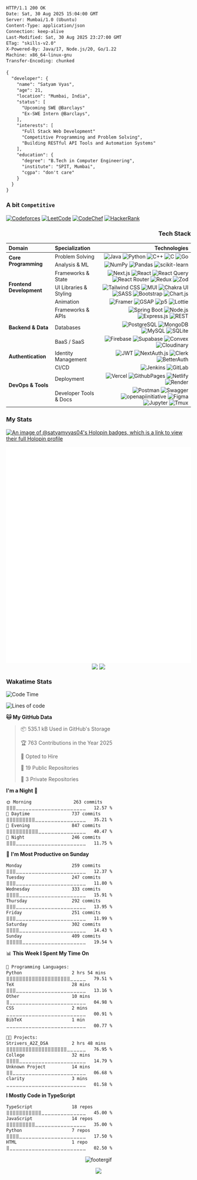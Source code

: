 ```http
HTTP/1.1 200 OK
Date: Sat, 30 Aug 2025 15:04:00 GMT
Server: Mumbai/1.0 (Ubuntu)
Content-Type: application/json
Connection: keep-alive
Last-Modified: Sat, 30 Aug 2025 23:27:00 GMT
ETag: "skills-v2.0"
X-Powered-By: Java/17, Node.js/20, Go/1.22
Machine: x86_64-linux-gnu
Transfer-Encoding: chunked

{
  "developer": {
    "name": "Satyam Vyas",
    "age": 21,
    "location": "Mumbai, India",
    "status": [
      "Upcoming SWE @Barclays"
      "Ex-SWE Intern @Barclays",
    ],
    "interests": [
      "Full Stack Web Development"
      "Competitive Programming and Problem Solving",
      "Building RESTful API Tools and Automation Systems"
    ],
    "education": {
      "degree": "B.Tech in Computer Engineering",
      "institute": "SPIT, Mumbai",
      "cgpa": "don't care"
    }
  }
}
```

<h3 align="left">A bit <code>Competitive</code></h3>
<p align="left">
  <a href="https://codeforces.com/profile/SatyamVyas04" target="blank"><img align="center" src="https://cdn.iconscout.com/icon/free/png-256/free-code-forces-3521352-2944796.png" alt="Codeforces" height="40" /></a>
  <a href="https://www.leetcode.com/user0872ue" target="blank"><img align="center" src="https://upload.wikimedia.org/wikipedia/commons/a/ab/LeetCode_logo_white_no_text.svg" alt="LeetCode" height="40" width="40" /></a>
  <a href="https://www.codechef.com/users/satyam_vyas_04" target="blank"><img align="center" src="https://user-images.githubusercontent.com/112865144/208242156-4db8653b-0464-43ce-a54e-08f701b64b73.png" alt="CodeChef" height="40" width="40" /></a>
  <a href="https://www.hackerrank.com/satyam_vyas_04" target="blank"><img align="center" src="https://cdn4.iconfinder.com/data/icons/logos-and-brands/512/160_Hackerrank_logo_logos-512.png" alt="HackerRank" height="40" width="40" /></a>
</p>

<h3 align="right">Tech Stack</h2>
<table width="100%">
   <thead>
      <tr>
         <th align="left" width="25%">Domain</th>
         <th align="left" width="25%">Specialization</th>
         <th align="right">Technologies</th>
      </tr>
   </thead>
   <tbody>
      <tr>
         <td rowspan="2"><b>Core Programming</b></td>
         <td>Problem Solving</td>
         <td align="right">
            <img src="https://img.shields.io/badge/Java-151b23?style=for-the-badge&logo=openjdk&logoColor=ED8B00" alt="Java">
            <img src="https://img.shields.io/badge/Python-151b23?style=for-the-badge&logo=python" alt="Python">
            <img src="https://img.shields.io/badge/C++-151b23.svg?style=for-the-badge&logo=c%2B%2B&logoColor=00599C" alt="C++">
            <img src="https://img.shields.io/badge/C-151b23.svg?style=for-the-badge&logo=c" alt="C">
            <img src="https://img.shields.io/badge/Go-151b23?style=for-the-badge&logo=go" alt="Go">
         </td>
      </tr>
      <tr>
         <td>Analysis & ML</td>
         <td align="right">
            <img src="https://img.shields.io/badge/Numpy-0d1117?style=for-the-badge&logo=numpy&logoColor=777BB4" alt="NumPy">
            <img src="https://img.shields.io/badge/Pandas-0d1117?style=for-the-badge&logo=pandas&logoColor=2C2D72" alt="Pandas">
            <img src="https://img.shields.io/badge/scikit--learn-0d1117.svg?style=for-the-badge&logo=scikit-learn" alt="scikit-learn">
         </td>
      </tr>
      <tr>
         <td rowspan="3"><b>Frontend Development</b></td>
         <td>Frameworks & State</td>
         <td align="right">
            <img src="https://img.shields.io/badge/Next.js-151b23?style=for-the-badge&logo=nextdotjs" alt="Next.js">
            <img src="https://img.shields.io/badge/React-151b23?style=for-the-badge&logo=react" alt="React">
            <img src="https://img.shields.io/badge/React%20Query-151b23?style=for-the-badge&logo=reactquery&logoColor=FF4154" alt="React Query">
            <img src="https://img.shields.io/badge/React_Router-151b23?style=for-the-badge&logo=react-router" alt="React Router">
            <img src="https://img.shields.io/badge/Redux-151b23?style=for-the-badge&logo=redux&logoColor=593D88" alt="Redux">
            <img src="https://img.shields.io/badge/Zod-151b23?style=for-the-badge&logo=zod&logoColor=3068B7" alt="Zod">
         </td>
      </tr>
      <tr>
         <td>UI Libraries & Styling</td>
         <td align="right">
            <img src="https://img.shields.io/badge/TailwindCSS-0d1117?style=for-the-badge&logo=tailwindcss" alt="Tailwind CSS">
            <img src="https://img.shields.io/badge/MUI-0d1117?style=for-the-badge&logo=mui" alt="MUI">
            <img src="https://img.shields.io/badge/chakra-0d1117?style=for-the-badge&logo=chakraui" alt="Chakra UI">
            <img src="https://img.shields.io/badge/SASS-0d1117?style=for-the-badge&logo=SASS" alt="SASS">
            <img src="https://img.shields.io/badge/bootstrap-0d1117?style=for-the-badge&logo=bootstrap" alt="Bootstrap">
            <img src="https://img.shields.io/badge/chart.js-0d1117?style=for-the-badge&logo=chart.js" alt="Chart.js">
         </td>
      </tr>
      <tr>
         <td>Animation</td>
         <td align="right">
            <img src="https://img.shields.io/badge/Framer-151b23?style=for-the-badge&logo=framer&logoColor=blue" alt="Framer">
            <img src="https://img.shields.io/badge/GSAP-151b23?style=for-the-badge&logo=greensock" alt="GSAP">
            <img src="https://img.shields.io/badge/p5.js-151b23?style=for-the-badge&logo=p5.js&logoColor=ED225D" alt="p5">
            <img src="https://img.shields.io/badge/Lottie-151b23?style=for-the-badge&logo=lottiefiles&logoColor=00DDB3" alt="Lottie">
         </td>
      </tr>
      <tr>
         <td rowspan="3"><b>Backend & Data</b></td>
         <td>Frameworks & APIs</td>
         <td align="right">
            <img src="https://img.shields.io/badge/SpringBoot-0d1117?style=for-the-badge&logo=springboot" alt="Spring Boot">
            <img src="https://img.shields.io/badge/Node.js-0d1117?style=for-the-badge&logo=node.js" alt="Node.js">
            <img src="https://img.shields.io/badge/Express.js-0d1117.svg?style=for-the-badge&logo=express" alt="Express.js">
            <img src="https://img.shields.io/badge/REST-0d1117?style=for-the-badge&logo=swagger" alt="REST">
         </td>
      </tr>
      <tr>
         <td>Databases</td>
         <td align="right">
            <img src="https://img.shields.io/badge/PostgreSQL-151b23?style=for-the-badge&logo=postgresql" alt="PostgreSQL">
            <img src="https://img.shields.io/badge/MongoDB-151b23?style=for-the-badge&logo=mongodb" alt="MongoDB">
            <img src="https://img.shields.io/badge/MySQL-151b23?style=for-the-badge&logo=mysql" alt="MySQL">
            <img src="https://img.shields.io/badge/SQLite-151b23?style=for-the-badge&logo=sqlite" alt="SQLite">
         </td>
      </tr>
      <tr>
         <td>BaaS / SaaS</td>
         <td align="right">
            <img src="https://img.shields.io/badge/Firebase-0d1117.svg?style=for-the-badge&logo=firebase&logoColor=ffca28" alt="Firebase">
            <img src="https://img.shields.io/badge/Supabase-0d1117?style=for-the-badge&logo=supabase" alt="Supabase">
            <img src="https://img.shields.io/badge/Convex-0d1117?style=for-the-badge&logo=convex&logoColor=white" alt="Convex">
            <img src="https://img.shields.io/badge/Cloudinary-0d1117?style=for-the-badge&logo=cloudinary&logoColor=3448C5" alt="Cloudinary">
         </td>
      </tr>
      <tr>
         <td><b>Authentication</b></td>
         <td>Identity Management</td>
         <td align="right">
            <img src="https://img.shields.io/badge/JWT-151b23?style=for-the-badge&logo=JSON%20web%20tokens" alt="JWT">
            <img src="https://img.shields.io/badge/NextAuth.js-151b23?style=for-the-badge&logo=next.js" alt="NextAuth.js">
            <img src="https://img.shields.io/badge/Clerk-151b23?logo=clerk&style=for-the-badge&logoColor=654bf6" alt="Clerk">
            <img src="https://img.shields.io/badge/BetterAuth-151b23?style=for-the-badge&logo=betterauth&logoColor=white" alt="BetterAuth">
         </td>
      </tr>
      <tr>
         <td rowspan="3"><b>DevOps & Tools</b></td>
         <td>CI/CD</td>
         <td align="right">
            <img src="https://img.shields.io/badge/Jenkins-0d1117?style=for-the-badge&logo=jenkins&logoColor=white" alt="Jenkins">
            <img src="https://img.shields.io/badge/GitLab-0d1117?style=for-the-badge&logo=gitlab&logoColor=orange" alt="GitLab">
         </td>
      </tr>
      <tr>
         <td>Deployment</td>
         <td align="right">
            <img src="https://img.shields.io/badge/Vercel-151b23.svg?style=for-the-badge&logo=vercel" alt="Vercel">
            <img src="https://img.shields.io/badge/GitHub%20Pages-151b23?style=for-the-badge&logo=github&logoColor=white" alt="GithubPages">
            <img src="https://img.shields.io/badge/Netlify-151b23.svg?style=for-the-badge&logo=netlify&logoColor=#00C7B7" alt="Netlify">
            <img src="https://img.shields.io/badge/Render-151b23.svg?style=for-the-badge&logo=render&logoColor=ffffff" alt="Render">
         </td>
      </tr>
      <tr>
         <td>Developer Tools & Docs</td>
         <td align="right">
            <img src="https://img.shields.io/badge/Postman-0d1117?style=for-the-badge&logo=postman" alt="Postman">
            <img src="https://img.shields.io/badge/Swagger-0d1117?style=for-the-badge&logo=Swagger" alt="Swagger">
            <img src="https://img.shields.io/badge/OpenAPI-0d1117?style=for-the-badge&logo=openapiinitiative" alt="openapiinitiative">
            <img src="https://img.shields.io/badge/Figma-0d1117.svg?style=for-the-badge&logo=figma" alt="Figma">
            <img src="https://img.shields.io/badge/Jupyter-0d1117.svg?style=for-the-badge&logo=jupyter" alt="Jupyter">
            <img src="https://img.shields.io/badge/Tmux-0d1117.svg?style=for-the-badge&logo=tmux" alt="Tmux">
         </td>
      </tr>
   </tbody>
</table>


### My Stats

[![An image of @satyamvyas04's Holopin badges, which is a link to view their full Holopin profile](https://holopin.me/satyamvyas04)](https://holopin.io/@satyamvyas04)

<p align='center'>
  <img align="center" src="https://raw.githubusercontent.com/SatyamVyas04/README-Stats/master/generated/overview.svg"/>
  <img align="center" src="https://raw.githubusercontent.com/SatyamVyas04/README-Stats/master/generated/languages.svg"/>
  <br />
  <img align="center" src="https://leetcard.jacoblin.cool/user0872ue?theme=wtf&font=Fira+Code&ext=heatmap" height="220"/>
  <img align="center" src="https://codeforces-readme-stats.vercel.app/api/card?username=SatyamVyas04&theme=vue&disable_animations=false&show_icons=true&force_username=true" height="220"/>
</p>

### Wakatime Stats

<!--START_SECTION:waka-->
![Code Time](http://img.shields.io/badge/Code%20Time-860%20hrs%2017%20mins-blue)

![Lines of code](https://img.shields.io/badge/From%20Hello%20World%20I%27ve%20Written-3.2%20million%20lines%20of%20code-blue)

**🐱 My GitHub Data** 

> 📦 535.1 kB Used in GitHub's Storage 
 > 
> 🏆 763 Contributions in the Year 2025
 > 
> 💼 Opted to Hire
 > 
> 📜 19 Public Repositories 
 > 
> 🔑 3 Private Repositories 
 > 
**I'm a Night 🦉** 

```text
🌞 Morning                263 commits         ⣿⣿⣿⣀⣀⣀⣀⣀⣀⣀⣀⣀⣀⣀⣀⣀⣀⣀⣀⣀⣀⣀⣀⣀⣀   12.57 % 
🌆 Daytime                737 commits         ⣿⣿⣿⣿⣿⣿⣿⣿⣿⣀⣀⣀⣀⣀⣀⣀⣀⣀⣀⣀⣀⣀⣀⣀⣀   35.21 % 
🌃 Evening                847 commits         ⣿⣿⣿⣿⣿⣿⣿⣿⣿⣿⣀⣀⣀⣀⣀⣀⣀⣀⣀⣀⣀⣀⣀⣀⣀   40.47 % 
🌙 Night                  246 commits         ⣿⣿⣿⣀⣀⣀⣀⣀⣀⣀⣀⣀⣀⣀⣀⣀⣀⣀⣀⣀⣀⣀⣀⣀⣀   11.75 % 
```
📅 **I'm Most Productive on Sunday** 

```text
Monday                   259 commits         ⣿⣿⣿⣀⣀⣀⣀⣀⣀⣀⣀⣀⣀⣀⣀⣀⣀⣀⣀⣀⣀⣀⣀⣀⣀   12.37 % 
Tuesday                  247 commits         ⣿⣿⣿⣀⣀⣀⣀⣀⣀⣀⣀⣀⣀⣀⣀⣀⣀⣀⣀⣀⣀⣀⣀⣀⣀   11.80 % 
Wednesday                333 commits         ⣿⣿⣿⣿⣀⣀⣀⣀⣀⣀⣀⣀⣀⣀⣀⣀⣀⣀⣀⣀⣀⣀⣀⣀⣀   15.91 % 
Thursday                 292 commits         ⣿⣿⣿⣀⣀⣀⣀⣀⣀⣀⣀⣀⣀⣀⣀⣀⣀⣀⣀⣀⣀⣀⣀⣀⣀   13.95 % 
Friday                   251 commits         ⣿⣿⣿⣀⣀⣀⣀⣀⣀⣀⣀⣀⣀⣀⣀⣀⣀⣀⣀⣀⣀⣀⣀⣀⣀   11.99 % 
Saturday                 302 commits         ⣿⣿⣿⣿⣀⣀⣀⣀⣀⣀⣀⣀⣀⣀⣀⣀⣀⣀⣀⣀⣀⣀⣀⣀⣀   14.43 % 
Sunday                   409 commits         ⣿⣿⣿⣿⣿⣀⣀⣀⣀⣀⣀⣀⣀⣀⣀⣀⣀⣀⣀⣀⣀⣀⣀⣀⣀   19.54 % 
```


📊 **This Week I Spent My Time On** 

```text
💬 Programming Languages: 
Python                   2 hrs 54 mins       ⣿⣿⣿⣿⣿⣿⣿⣿⣿⣿⣿⣿⣿⣿⣿⣿⣿⣿⣿⣿⣀⣀⣀⣀⣀   79.51 % 
TeX                      28 mins             ⣿⣿⣿⣀⣀⣀⣀⣀⣀⣀⣀⣀⣀⣀⣀⣀⣀⣀⣀⣀⣀⣀⣀⣀⣀   13.16 % 
Other                    10 mins             ⣿⣀⣀⣀⣀⣀⣀⣀⣀⣀⣀⣀⣀⣀⣀⣀⣀⣀⣀⣀⣀⣀⣀⣀⣀   04.98 % 
CSS                      2 mins              ⣀⣀⣀⣀⣀⣀⣀⣀⣀⣀⣀⣀⣀⣀⣀⣀⣀⣀⣀⣀⣀⣀⣀⣀⣀   00.91 % 
BibTeX                   1 min               ⣀⣀⣀⣀⣀⣀⣀⣀⣀⣀⣀⣀⣀⣀⣀⣀⣀⣀⣀⣀⣀⣀⣀⣀⣀   00.77 % 

🐱‍💻 Projects: 
Strivers_A2Z_DSA         2 hrs 48 mins       ⣿⣿⣿⣿⣿⣿⣿⣿⣿⣿⣿⣿⣿⣿⣿⣿⣿⣿⣿⣀⣀⣀⣀⣀⣀   76.95 % 
College                  32 mins             ⣿⣿⣿⣿⣀⣀⣀⣀⣀⣀⣀⣀⣀⣀⣀⣀⣀⣀⣀⣀⣀⣀⣀⣀⣀   14.79 % 
Unknown Project          14 mins             ⣿⣿⣀⣀⣀⣀⣀⣀⣀⣀⣀⣀⣀⣀⣀⣀⣀⣀⣀⣀⣀⣀⣀⣀⣀   06.68 % 
clarity                  3 mins              ⣀⣀⣀⣀⣀⣀⣀⣀⣀⣀⣀⣀⣀⣀⣀⣀⣀⣀⣀⣀⣀⣀⣀⣀⣀   01.58 % 
```

**I Mostly Code in TypeScript** 

```text
TypeScript               18 repos            ⣿⣿⣿⣿⣿⣿⣿⣿⣿⣿⣿⣀⣀⣀⣀⣀⣀⣀⣀⣀⣀⣀⣀⣀⣀   45.00 % 
JavaScript               14 repos            ⣿⣿⣿⣿⣿⣿⣿⣿⣿⣀⣀⣀⣀⣀⣀⣀⣀⣀⣀⣀⣀⣀⣀⣀⣀   35.00 % 
Python                   7 repos             ⣿⣿⣿⣿⣀⣀⣀⣀⣀⣀⣀⣀⣀⣀⣀⣀⣀⣀⣀⣀⣀⣀⣀⣀⣀   17.50 % 
HTML                     1 repo              ⣿⣀⣀⣀⣀⣀⣀⣀⣀⣀⣀⣀⣀⣀⣀⣀⣀⣀⣀⣀⣀⣀⣀⣀⣀   02.50 % 
```




<!--END_SECTION:waka-->

<p align='center'>
  <img src="https://raw.githubusercontent.com/saadeghi/saadeghi/master/dino.gif" alt="footergif" align=center>
</p>

<p align='center'>
  <img src="https://komarev.com/ghpvc/?username=SatyamVyas04&style=for-the-badge&color=343434"/>
</p>
